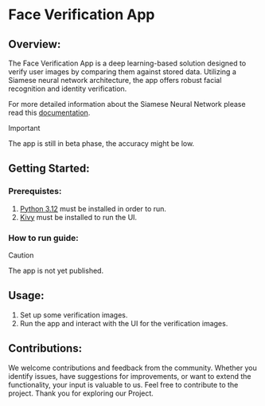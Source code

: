 # Face Verification App

## Overview:
The Face Verification App is a deep learning-based solution designed to verify user images by comparing them against stored data. Utilizing a Siamese neural network architecture, the app offers robust facial recognition and identity verification.

For more detailed information about the Siamese Neural Network please read this [documentation](docs/oneshot1.pdf).

> [!IMPORTANT]
> The app is still in beta phase, the accuracy might be low.

## Getting Started:

### Prerequistes:
1. [Python 3.12](https://www.python.org/downloads/release/python-3120/) must be installed in order to run.
2. [Kivy](https://kivy.org/) must be installed to run the UI.

### How to run guide:
> [!Caution]
> The app is not yet published.

## Usage:
1. Set up some verification images.
2. Run the app and interact with the UI for the verification images.

## Contributions:
We welcome contributions and feedback from the community. Whether you identify issues, have suggestions for improvements, or want to extend the functionality, your input is valuable to us. Feel free to contribute to the project. Thank you for exploring our Project.